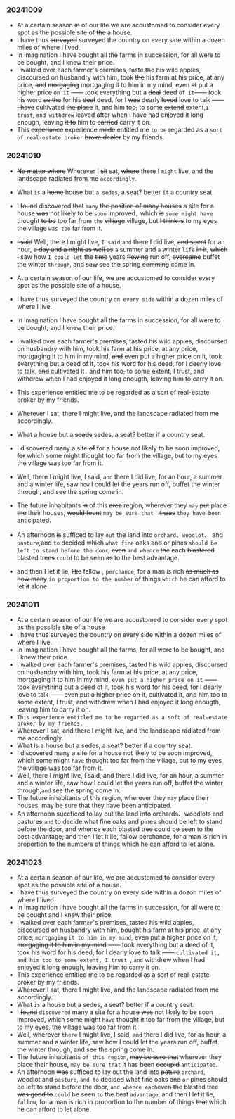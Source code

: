 ### 20241009
- At a certain season ~~in~~ of our life we are accustomed to consider every spot as the possible site of ~~the~~ a house.
- I have thus ~~survayed~~ surveyed the country on every side within a dozen miles of where I lived.
- In imagination I have bought all the farms in succession, for all were to be bought, and I knew their price.
- I walked over each farmer's premises, taste ~~the~~ his wild apples, discoursed on husbandry with him, took ~~the~~ his farm at his price, at any price, ~~and~~ ~~morgaging~~ mortgaging it to him in my mind, even ~~at~~ put a higher price `on it` —— took everything but a ~~deal~~ deed `of it`—— took his word ~~as the~~ for his ~~deal~~ deed, for I ~~was~~ dearly ~~loved~~ love to talk —— ~~I have~~ cultivated ~~the place~~ it, and him too~~,~~ to some ~~extend~~ extent,`I trust`, `and withdrew` ~~leaved~~ ~~after~~ when I ~~have~~ had enjoyed it long enough, leaving ~~it to~~ him to ~~carried~~ carry it on.
- This ~~experiance~~ experience ~~made~~ entitled me `to be`  regarded  as  a `sort of real-estate broker`  ~~broke dealer~~ by my friends.

### 20241010
- ~~No matter where~~ Wherever I ~~sit~~ sat, ~~where~~ there I `might` live, and the landscape radiated from me `accordingly`.
- What `is` a ~~home~~ house but `a sedes`, a seat? better `if` a country seat.
- I ~~found~~ discovered ~~that~~ `many` ~~the position of many houses~~ a site for a house ~~was~~ not likely to be `soon` improved`,` which ~~is~~ `some might have` thought ~~to be~~ too far from `the` ~~villiage~~ village, but ~~I think is~~ to my eyes the village `was too` far from it.
- ~~I said~~ Well, there I might live, `I said`;`and` there I did live, ~~and spent~~ for an hour, ~~a day and a night as well as~~ `a` summer and `a` winter `life` ~~in it~~, ~~which I~~ saw how `I could let` the ~~time~~ years ~~flowing~~ run off, ~~overcame~~ buffet the winter `through`, and ~~saw~~ see the spring ~~comming~~ come in.

- At a certain season of our life, we are accustomed to consider every spot as the possible site of a house. 
- I have thus surveyed the country `on every side` within a dozen miles of where I live. 
- In imagination I have bought all the farms in succession, for all were to be bought, and I knew their price. 
- I walked over each farmer's premises, tasted his wild apples, discoursed on husbandry with him, took his farm at his price, at any price, 
mortgaging it to him in my mind, ~~and~~ even put a higher price on it, took everything but a deed of it, took his word for his deed, 
for I deerly love to talk, ~~and~~ cultivated it`,` and him too~~,~~ to some extent, I trust, and withdrew when I had enjoyed it long enougth, 
leaving him to carry it on. 
- This experience entitled me to be regarded as a sort of real-estate broker by my friends. 
- Wherever I sat, there I might live, and the landscape radiated from me accordingly. 
- What a house but a ~~seads~~ sedes, a seat? better if a country seat. 
- I discovered many a site ~~of~~ for a house  not likely to be soon improved, ~~for~~ which some might thought too far from the village, but to my eyes the village was too far from it.
- Well, there I might live, I said, `and` there I did live, for an hour, a summer and a winter life, saw `how` I could let the years run off, buffet the winter through, and see the spring come in.

- The future inhabitants ~~in~~ of this ~~area~~ region, wherever they `may` ~~put~~ place ~~the~~ their house`s`,  ~~would fount~~ `may be sure that ` ~~it was~~ `they have been` anticipated.
-  An afternoon ~~is~~ sufficed to lay `out` the land into `orchard`、`woodlot`、 and `pasture`,and `to` decide~~d~~ ~~which~~ `what fine` oaks ~~and~~ or pines `should be left to stand before the door`, ~~even~~ `and whence` ~~the~~ each ~~blastered~~ blasted tree~~s~~ `could` to be seen ~~as~~ to the best advantage.
- and then I let it lie, ~~like~~ fellow , `perchance`, for a man is rich ~~as much as how many~~ `in proportion to the number` of  things `which` he can afford to let ~~it~~ alone.

### 20241011
- At a certain season of our life we are accustomed to consider every spot as the possible site of a house
- I have thus surveyed the country on every side within a dozen miles of where I live.
- In imagination I have bought all the farms, for all were to be bought, and I knew their price.
- I walked over each farmer's premises, tasted his wild apples, discoursed on husbandry with him, took his farm at his price, at any price, mortgaging it to him in my mind, `even put a higher price on it` —— took everything but a deed of it, took his word for his deed, for I dearly love to talk —— ~~even put a higher price on it~~, cultivated it, and him too to some extent, I trust, and withdrew when I had enjoyed it long enougth, leaving him to carry it on.
- `This experience entitled me to be regarded as a soft of real-estate broker by my friends.`
- Wherever I sat, ~~and~~ there I might live, and the landscape radiated from me accordingly.
- What is a house but a sedes, a seat? better if a country seat.
- I discovered many a site for a house not likely to be soon improved, which some might `have` thought too far from the village, but to my eyes the village was too far from it.
- Well, there I might live, I said, and there I did live, for an hour, a summer and a winter life, saw how I could let the years run off, buffet the winter through,`and` see the spring come in.
- The future inhabitants of this region, wherever they `may` place their houses, may be sure that they have been anticipated.
- An afternoon succficed to lay out the land into orchard~~s~~、woodlot~~s~~ and pasture~~s~~,`and` to decide what fine oaks and pines should be left to stand before the door, and whence each blasted tree could be seen to the best advantage; and then I let it lie, fallow perchance, for a man is rich in proportion to the number~~s~~ of things which he can afford to let alone.

### 20241023
- At a certain season of our life, we are accustomed to consider every spot
as the possible site of a house.
- I have thus surveyed the country on every side within a dozon miles of where I lived.
- In imagination I have bought all the farms in succession, for all were to be bought and I knew their price.
- I walked over each farm`er`'s premises, tasted his wild apples, discoursed on 
husbandry with him, bought his farm at his price, at any price, `mortgaging` `it to him in my mind`, even put a higher price on it,  ~~morgaging it to him in my mind~~ —— took everything but a deed of it, took his word for his deed, for I dearly love to talk —— `cultivated it, and him too to some extent, I trust `, `and` withdrew when I had enjoyed it long enough, leaving him to carry it on.
- This experience entitled me to be regarded as a sort of real-estate broker by my friends.
- Wherever I sat, there I might live, and the landscape radiated from me accordingly.
- What `is` a house but a sedes, a seat? better if a country seat.
- I ~~found~~ `discovered` many a site for a house ~~was~~ not likely to be soon improved, which some might `have` thought ~~it~~ too far from the village, but to my eyes, the village was too far from it. 
- Well, ~~wherever~~ `there` I might live, I said, `and` there I did live, for a`n` hour, a 
summer and a winter life, saw how I could let the years run off, buffet the winter through, and see the spring come in.
- The future inhabitants `of this region`, ~~may be sure that~~ wherever they place their house, `may be sure that` it has been ~~occupid~~ `anticipated`.
- An afternoon ~~was~~ sufficed to lay out the land into ~~pature~~ `orchard`, woodlot and `pasture`,
`and to` decide~~d~~ what fine oaks ~~and~~ `or` pines should be left to stand before the door, `and whence each`~~even the~~ blasted tree  ~~was good to~~ `could`  be seen `to` the best `advantage`, and then I let it lie, `fallow`, for a man is rich in proportion to the number of things ~~that~~ which he can afford to let alone.